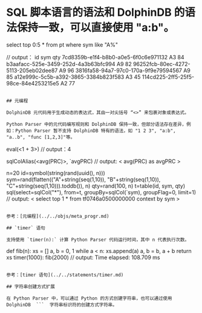 # SQL 脚本语言的语法和 DolphinDB 的语法保持一致，可以直接使用 "a:b"。
select top 0:5 * from pt where sym like "A%"

// output：
id	sym	qty
7cd8359b-e1f4-b8b0-a0e5-6f0c6e971132	A3	84
b3aafacc-525e-3459-252d-4a3b63bfc994	A9	82
96252fcb-80ec-4272-5113-205eb02dee87	A9	96
3816fa58-94a7-97c0-170a-9f9e79594567	A9	85
a12e999c-5c5b-a392-3865-3384b823f583	A3	45
114cd225-2ff5-25f5-98ce-84e4253215e5	A2	77
```

## 元编程

DolphinDB 元代码用于生成动态的表达式，其由一对尖括号 “<>” 来包裹对象或表达式。

Python Parser 中的元代码编写规则和 DolphinDB 保持一致，但部分语法存在差异，例如：Python Parser 暂不支持 DolphinDB 特有的语法，如 "1 2 3", "a:b", "a..b", "func [1,2,3]"等。

```
eval(<1 + 3>)
// output：4

sqlColAlias(<avg(PRC)>, `avgPRC)
// output: < avg(PRC) as avgPRC >

n=20
id=symbol(string(rand(uuid(), n)))
sym=rand(flatten(("A"+string(seq(1,10)), "B"+string(seq(1,10)), "C"+string(seq(1,10))).toddb()), n)
qty=rand(100, n)
t=table(id, sym, qty)
sql(select=sqlCol("*"), from=t, groupBy=sqlCol(`sym), groupFlag=0, limit=1)
// output: < select top 1 * from tf0746a0500000000 context by sym >
```

参考：[元编程](../../objs/meta_progr.md)

## `timer` 语句

支持使用 `timer(n):` 计算 Python Parser 代码运行时间，其中 n 代表执行次数。

```
def fib(n):
    xs = []
    a, b = 0, 1
    while a < n:
        xs.append(a)
        a, b = b, a + b
	return xs
timer(1000): fib(2000)
// output: Time elapsed: 108.709 ms
```

参考：[timer 语句](../../statements/timer.md)

## 字符串创建方式扩展

在 Python Parser 中，可以通过 Python 的方式创建字符串，也可以通过使用 DolphinDB  ```  字符串标识符的创建方式字符串。

